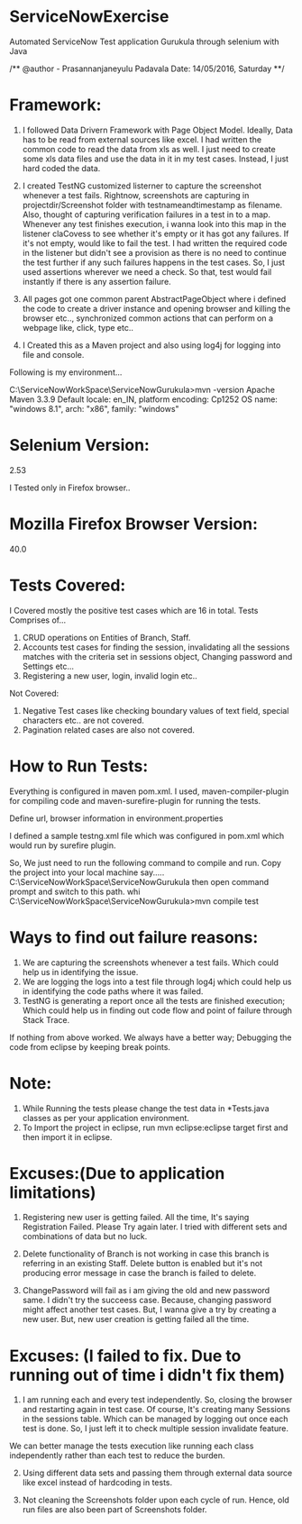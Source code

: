# ServiceNowExercise
Automated ServiceNow Test application Gurukula through selenium with Java

/**
   @author - Prasannanjaneyulu Padavala
   Date: 14/05/2016, Saturday
**/

Framework:
=========
1. I followed Data Drivern Framework with Page Object Model. Ideally, Data has to be read from external sources like excel. I had written the common code to read the data from xls as well. I just need to create some xls data files and use the data in it in my test cases. Instead, I just hard coded the data.

2. I created TestNG customized listerner to capture the screenshot whenever a test fails. Rightnow, screenshots are capturing in projectdir/Screenshot folder with testnameandtimestamp as filename. Also, thought of capturing verification failures in a test in to a map. Whenever any test finishes execution, i wanna look into this map in the listener claCovess to see whether it's empty or it has got any failures. If it's not empty, would like to fail the test. I had written the required code in the listener but didn't see a provision as there is no need to continue the test further if any such failures happens in the test cases. So, I just used assertions wherever we need a check. So that, test would fail instantly if there is any assertion failure.

3. All pages got one common parent AbstractPageObject where i defined the code to create a driver instance and opening browser and killing the browser etc.., synchronized common actions that can perform on a webpage like, click, type etc..

4. I Created this as a Maven project and also using log4j for logging into file and console. 

Following is my environment...

C:\ServiceNowWorkSpace\ServiceNowGurukula>mvn -version
Apache Maven 3.3.9
Default locale: en_IN, platform encoding: Cp1252
OS name: "windows 8.1", arch: "x86", family: "windows"

Selenium Version:
================
2.53

I Tested only in Firefox browser..

Mozilla Firefox Browser Version:
===============================
40.0

 
Tests Covered:
=============
I Covered mostly the positive test cases which are 16 in total.
Tests Comprises of...
1. CRUD operations on Entities of Branch, Staff.
2. Accounts test cases for finding the session, invalidating all the sessions matches with the criteria set in sessions object, Changing password and Settings etc...
3. Registering a new user, login, invalid login etc..

Not Covered:
1. Negative Test cases like checking boundary values of text field, special characters etc.. are not covered.
2. Pagination related cases are also not covered.

How to Run Tests:
================
Everything is configured in maven pom.xml. I used, maven-compiler-plugin for compiling code and maven-surefire-plugin for running the tests.

Define url, browser information in environment.properties

I defined a sample testng.xml file which was configured in pom.xml which would run by surefire plugin.

So, We just need to run the following command to compile and run. Copy the project into your local machine say..... C:\ServiceNowWorkSpace\ServiceNowGurukula then open command prompt and switch to this path.
whi
C:\ServiceNowWorkSpace\ServiceNowGurukula>mvn compile test

Ways to find out failure reasons:
=================================
1. We are capturing the screenshots whenever a test fails. Which could help us in identifying the issue.
2. We are logging the logs into a test file through log4j which could help us in identifying the code paths where it was failed.
3. TestNG is generating a report once all the tests are finished execution; Which could help us in finding out code flow and point of failure through Stack Trace.

If nothing from above worked. We always have a better way; Debugging the code from eclipse by keeping break points.

Note:
=====
1. While Running the tests please change the test data in *Tests.java classes as per your application environment.
2. To Import the project in eclipse, run mvn eclipse:eclipse target first and then import it in eclipse.

Excuses:(Due to application limitations)
========

1. Registering new user is getting failed. All the time, It's saying Registration Failed. Please Try again later. I tried with different sets and combinations of data but no luck.

2. Delete functionality of Branch is not working in case this branch is referring in an existing Staff. Delete button is enabled but it's not producing error message in case the branch is failed to delete.

3. ChangePassword will fail as i am giving the old and new password same. I didn't try the succeess case. Because, changing password might affect another test cases.
   But, I wanna give a try by creating a new user. But, new user creation is getting failed all the time.

Excuses: (I failed to fix. Due to running out of time i didn't fix them)
=======

1. I am running each and every test independently. So, closing the browser and restarting again in test case. 
 Of course, It's creating many Sessions in the sessions table. Which can be managed by logging out once each test is done. 
 So, I just left it to check multiple session invalidate feature. 

 We can better manage the tests execution like running each class independently rather than each test to reduce the burden.

2. Using different data sets and passing them through external data source like excel instead of hardcoding in tests.

3. Not cleaning the Screenshots folder upon each cycle of run. Hence, old run files are also been part of Screenshots folder.
